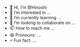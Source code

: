 - 👋 Hi, I’m @Hinoshi
- 👀 I’m interested in ...
- 🌱 I’m currently learning ...
- 💞️ I’m looking to collaborate on ...
- 📫 How to reach me ...
- 😄 Pronouns: ...
- ⚡ Fun fact: ...

<!---
Hinoshi/Hinoshi is a ✨ special ✨ repository because its `README.md` (this file) appears on your GitHub profile.
You can click the Preview link to take a look at your changes.
--->
